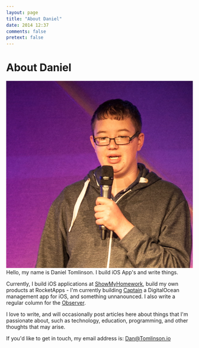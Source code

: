```yaml
---
layout: page
title: "About Daniel"
date: 2014 12:37
comments: false
pretext: false
---
```


# About Daniel

<img src="/assets/images/profile.jpg" class="profile" draggable='false' />
Hello, my name is Daniel Tomlinson. I build iOS App's and write things. 

Currently, I build iOS applications at [ShowMyHomework](http://showmyhomework.co.uk), build my own products at RocketApps - I'm currently building [Captain](http://twitter.com/GetCaptain) a DigitalOcean management app for iOS, and something unnanounced. I also write a regular column for the [Observer](http://observer.theguardian.com).

I love to write, and will occasionally post articles here about things that I'm passionate about, such as technology, education, programming, and other thoughts that may arise.

If you'd like to get in touch, my email address is: [Dan@Tomlinson.io](mailto:Dan@Tomlinson.io)
